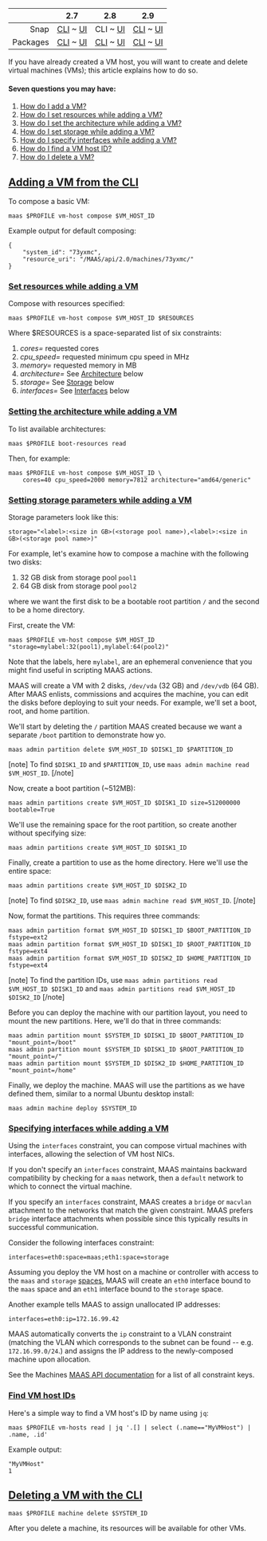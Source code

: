 <!-- deb-2-7-cli
||2.7|2.8|2.9|
|-----:|:-----:|:-----:|:-----:|
|Snap|[CLI](/t/creating-and-deleting-vms/2574) ~ [UI](/t/creating-and-deleting-vms/2575)|[CLI](/t/creating-and-deleting-vms/2576) ~ [UI](/t/creating-and-deleting-vms/2577)|[CLI](/t/creating-and-deleting-vms/2578) ~ [UI](/t/creating-and-deleting-vms/2579)|
|Packages|CLI ~ [UI](/t/creating-and-deleting-vms/2581)|[CLI](/t/creating-and-deleting-vms/2582) ~ [UI](/t/creating-and-deleting-vms/2583)|[CLI](/t/creating-and-deleting-vms/2584) ~ [UI](/t/creating-and-deleting-vms/2585)|
 deb-2-7-cli -->

<!-- deb-2-7-ui
||2.7|2.8|2.9|
|-----:|:-----:|:-----:|:-----:|
|Snap|[CLI](/t/creating-and-deleting-vms/2574) ~ [UI](/t/creating-and-deleting-vms/2575)|[CLI](/t/creating-and-deleting-vms/2576) ~ [UI](/t/creating-and-deleting-vms/2577)|[CLI](/t/creating-and-deleting-vms/2578) ~ [UI](/t/creating-and-deleting-vms/2579)|
|Packages|[CLI](/t/creating-and-deleting-vms/2580) ~ UI|[CLI](/t/creating-and-deleting-vms/2582) ~ [UI](/t/creating-and-deleting-vms/2583)|[CLI](/t/creating-and-deleting-vms/2584) ~ [UI](/t/creating-and-deleting-vms/2585)|
 deb-2-7-ui -->

<!-- deb-2-8-cli
||2.7|2.8|2.9|
|-----:|:-----:|:-----:|:-----:|
|Snap|[CLI](/t/creating-and-deleting-vms/2574) ~ [UI](/t/creating-and-deleting-vms/2575)|[CLI](/t/creating-and-deleting-vms/2576) ~ [UI](/t/creating-and-deleting-vms/2577)|[CLI](/t/creating-and-deleting-vms/2578) ~ [UI](/t/creating-and-deleting-vms/2579)|
|Packages|[CLI](/t/creating-and-deleting-vms/2580) ~ [UI](/t/creating-and-deleting-vms/2581)|CLI ~ [UI](/t/creating-and-deleting-vms/2583)|[CLI](/t/creating-and-deleting-vms/2584) ~ [UI](/t/creating-and-deleting-vms/2585)|
 deb-2-8-cli -->

<!-- deb-2-8-ui
||2.7|2.8|2.9|
|-----:|:-----:|:-----:|:-----:|
|Snap|[CLI](/t/creating-and-deleting-vms/2574) ~ [UI](/t/creating-and-deleting-vms/2575)|[CLI](/t/creating-and-deleting-vms/2576) ~ [UI](/t/creating-and-deleting-vms/2577)|[CLI](/t/creating-and-deleting-vms/2578) ~ [UI](/t/creating-and-deleting-vms/2579)|
|Packages|[CLI](/t/creating-and-deleting-vms/2580) ~ [UI](/t/creating-and-deleting-vms/2581)|[CLI](/t/creating-and-deleting-vms/2582) ~ UI|[CLI](/t/creating-and-deleting-vms/2584) ~ [UI](/t/creating-and-deleting-vms/2585)|
 deb-2-8-ui -->

<!-- deb-2-9-cli
||2.7|2.8|2.9|
|-----:|:-----:|:-----:|:-----:|
|Snap|[CLI](/t/creating-and-deleting-vms/2574) ~ [UI](/t/creating-and-deleting-vms/2575)|[CLI](/t/creating-and-deleting-vms/2576) ~ [UI](/t/creating-and-deleting-vms/2577)|[CLI](/t/creating-and-deleting-vms/2578) ~ [UI](/t/creating-and-deleting-vms/2579)|
|Packages|[CLI](/t/creating-and-deleting-vms/2580) ~ [UI](/t/creating-and-deleting-vms/2581)|[CLI](/t/creating-and-deleting-vms/2582) ~ [UI](/t/creating-and-deleting-vms/2583)|CLI ~ [UI](/t/creating-and-deleting-vms/2585)|
 deb-2-9-cli -->

<!-- deb-2-9-ui
||2.7|2.8|2.9|
|-----:|:-----:|:-----:|:-----:|
|Snap|[CLI](/t/creating-and-deleting-vms/2574) ~ [UI](/t/creating-and-deleting-vms/2575)|[CLI](/t/creating-and-deleting-vms/2576) ~ [UI](/t/creating-and-deleting-vms/2577)|[CLI](/t/creating-and-deleting-vms/2578) ~ [UI](/t/creating-and-deleting-vms/2579)|
|Packages|[CLI](/t/creating-and-deleting-vms/2580) ~ [UI](/t/creating-and-deleting-vms/2581)|[CLI](/t/creating-and-deleting-vms/2582) ~ [UI](/t/creating-and-deleting-vms/2583)|[CLI](/t/creating-and-deleting-vms/2584) ~ UI|
 deb-2-9-ui -->

<!-- snap-2-7-cli
||2.7|2.8|2.9|
|-----:|:-----:|:-----:|:-----:|
|Snap|CLI ~ [UI](/t/creating-and-deleting-vms/2575)|[CLI](/t/creating-and-deleting-vms/2576) ~ [UI](/t/creating-and-deleting-vms/2577)|[CLI](/t/creating-and-deleting-vms/2578) ~ [UI](/t/creating-and-deleting-vms/2579)|
|Packages|[CLI](/t/creating-and-deleting-vms/2580) ~ [UI](/t/creating-and-deleting-vms/2581)|[CLI](/t/creating-and-deleting-vms/2582) ~ [UI](/t/creating-and-deleting-vms/2583)|[CLI](/t/creating-and-deleting-vms/2584) ~ [UI](/t/creating-and-deleting-vms/2585)|
 snap-2-7-cli -->

<!-- snap-2-7-ui
||2.7|2.8|2.9|
|-----:|:-----:|:-----:|:-----:|
|Snap|[CLI](/t/creating-and-deleting-vms/2574) ~ UI|[CLI](/t/creating-and-deleting-vms/2576) ~ [UI](/t/creating-and-deleting-vms/2577)|[CLI](/t/creating-and-deleting-vms/2578) ~ [UI](/t/creating-and-deleting-vms/2579)|
|Packages|[CLI](/t/creating-and-deleting-vms/2580) ~ [UI](/t/creating-and-deleting-vms/2581)|[CLI](/t/creating-and-deleting-vms/2582) ~ [UI](/t/creating-and-deleting-vms/2583)|[CLI](/t/creating-and-deleting-vms/2584) ~ [UI](/t/creating-and-deleting-vms/2585)|
 snap-2-7-ui -->

||2.7|2.8|2.9|
|-----:|:-----:|:-----:|:-----:|
|Snap|[CLI](/t/creating-and-deleting-vms/2574) ~ [UI](/t/creating-and-deleting-vms/2575)|CLI ~ [UI](/t/creating-and-deleting-vms/2577)|[CLI](/t/creating-and-deleting-vms/2578) ~ [UI](/t/creating-and-deleting-vms/2579)|
|Packages|[CLI](/t/creating-and-deleting-vms/2580) ~ [UI](/t/creating-and-deleting-vms/2581)|[CLI](/t/creating-and-deleting-vms/2582) ~ [UI](/t/creating-and-deleting-vms/2583)|[CLI](/t/creating-and-deleting-vms/2584) ~ [UI](/t/creating-and-deleting-vms/2585)|

<!-- snap-2-8-ui
||2.7|2.8|2.9|
|-----:|:-----:|:-----:|:-----:|
|Snap|[CLI](/t/creating-and-deleting-vms/2574) ~ [UI](/t/creating-and-deleting-vms/2575)|[CLI](/t/creating-and-deleting-vms/2576) ~ UI|[CLI](/t/creating-and-deleting-vms/2578) ~ [UI](/t/creating-and-deleting-vms/2579)|
|Packages|[CLI](/t/creating-and-deleting-vms/2580) ~ [UI](/t/creating-and-deleting-vms/2581)|[CLI](/t/creating-and-deleting-vms/2582) ~ [UI](/t/creating-and-deleting-vms/2583)|[CLI](/t/creating-and-deleting-vms/2584) ~ [UI](/t/creating-and-deleting-vms/2585)|
 snap-2-8-ui -->

<!-- snap-2-9-cli
||2.7|2.8|2.9|
|-----:|:-----:|:-----:|:-----:|
|Snap|[CLI](/t/creating-and-deleting-vms/2574) ~ [UI](/t/creating-and-deleting-vms/2575)|[CLI](/t/creating-and-deleting-vms/2576) ~ [UI](/t/creating-and-deleting-vms/2577)|CLI ~ [UI](/t/creating-and-deleting-vms/2579)|
|Packages|[CLI](/t/creating-and-deleting-vms/2580) ~ [UI](/t/creating-and-deleting-vms/2581)|[CLI](/t/creating-and-deleting-vms/2582) ~ [UI](/t/creating-and-deleting-vms/2583)|[CLI](/t/creating-and-deleting-vms/2584) ~ [UI](/t/creating-and-deleting-vms/2585)|
 snap-2-9-cli -->

<!-- snap-2-9-ui
||2.7|2.8|2.9|
|-----:|:-----:|:-----:|:-----:|
|Snap|[CLI](/t/creating-and-deleting-vms/2574) ~ [UI](/t/creating-and-deleting-vms/2575)|[CLI](/t/creating-and-deleting-vms/2576) ~ [UI](/t/creating-and-deleting-vms/2577)|[CLI](/t/creating-and-deleting-vms/2578) ~ UI|
|Packages|[CLI](/t/creating-and-deleting-vms/2580) ~ [UI](/t/creating-and-deleting-vms/2581)|[CLI](/t/creating-and-deleting-vms/2582) ~ [UI](/t/creating-and-deleting-vms/2583)|[CLI](/t/creating-and-deleting-vms/2584) ~ [UI](/t/creating-and-deleting-vms/2585)|
 snap-2-9-ui -->

If you have already created a VM host, you will want to create and delete virtual machines (VMs); this article explains how to do so.

<!-- snap-2-7-ui snap-2-8-ui snap-2-9-ui deb-2-7-ui deb-2-8-ui deb-2-9-ui

#### Two questions you may have:

1. [How do I add a VM?](#heading--add-vm-from-ui)
2. [How do I delete a VM?](#heading--delete-a-machine)

<a href="#heading--add-vm-from-ui"><h2 id="heading--add-vm-from-ui">Adding a VM from the Web UI</h2></a>

While on VM host's details view, select 'Compose' from the 'Take action' drop-down menu to compose a machine.

<a href="https://discourse.maas.io/uploads/default/original/1X/937726bb839eefb28e9297e8f97bd48556c1014c.jpeg" target = "_blank"><img src="https://discourse.maas.io/uploads/default/original/1X/937726bb839eefb28e9297e8f97bd48556c1014c.jpeg"></a> 

You can choose which storage pool to use from a drop-down list. 

Click the 'Compose machine' button when you're finished. MAAS will present the VM host detail view. In a few moments, your new machine will be auto-commissioned. The 'Machines' page will reflect this as well.

MAAS will deduct the new machine's resources from the VM host's resources:

<a href="https://discourse.maas.io/uploads/default/original/1X/3b621ab0e7b4f6a86963d2b7c50b677b815956ab.jpeg" target = "_blank"><img src="https://discourse.maas.io/uploads/default/original/1X/3b621ab0e7b4f6a86963d2b7c50b677b815956ab.jpeg"></a> 

<a href="#heading--delete-a-machine"><h2 id="heading--delete-a-machine">Deleting a VM from the Web UI</h2></a>

To delete a VM, delete it as you would any other MAAS machine. Select the desired machine from the list of machines and select 'Delete' from the 'Take Action' menu.

<a href="https://discourse.maas.io/uploads/default/original/1X/34d3f5fcd8a86bfa827bab5383209ea9ca117f50.jpeg" target = "_blank"><img src="https://discourse.maas.io/uploads/default/original/1X/34d3f5fcd8a86bfa827bab5383209ea9ca117f50.jpeg"></a> 
snap-2-7-ui snap-2-8-ui snap-2-9-ui deb-2-7-ui deb-2-8-ui deb-2-9-ui -->


#### Seven questions you may have:

1. [How do I add a VM?](#heading--adding-a-vm-from-the-cli)
2. [How do I set resources while adding a VM?](#heading--set-resources)
3. [How do I set the architecture while adding a VM?](#heading--architecture)
4. [How do I set storage while adding a VM?](#heading--storage)
5. [How do I specify interfaces while adding a VM?](#heading--interfaces)
6. [How do I find a VM host ID?](#heading--find-vm-host-ids)
7. [How do I delete a VM?](#heading--delete-a-vm)

<a href="#heading--adding-a-vm-from-the-cli"><h2 id="heading--adding-a-vm-from-the-cli">Adding a VM from the CLI</h2></a>

To compose a basic VM:

    maas $PROFILE vm-host compose $VM_HOST_ID

Example output for default composing:

    {
        "system_id": "73yxmc",
        "resource_uri": "/MAAS/api/2.0/machines/73yxmc/"
    }

<a href="#heading--set-resources"><h3 id="heading--set-resources">Set resources while adding a VM</h3></a>

Compose with resources specified:

    maas $PROFILE vm-host compose $VM_HOST_ID $RESOURCES

Where $RESOURCES is a space-separated list of six constraints:

1. *cores=* requested cores
2. *cpu_speed=* requested minimum cpu speed in MHz
3. *memory=* requested memory in MB
4. *architecture=* See [Architecture](#heading--architecture) below 
5. *storage=* See [Storage](#heading--storage) below
6. *interfaces=* See [Interfaces](#heading--interfaces) below

<a href="#heading--architecture"><h3 id="heading--architecture">Setting the architecture while adding a VM</h3></a>

To list available architectures:

    maas $PROFILE boot-resources read

Then, for example:

    maas $PROFILE vm-host compose $VM_HOST_ID \
        cores=40 cpu_speed=2000 memory=7812 architecture="amd64/generic"

<a href="#heading--storage"><h3 id="heading--storage">Setting storage parameters while adding a VM</h3></a>


Storage parameters look like this:

    storage="<label>:<size in GB>(<storage pool name>),<label>:<size in GB>(<storage pool name>)"

For example, let's examine how to compose a machine with the following two disks:

1.   32 GB disk from storage pool `pool1`
2.   64 GB disk from storage pool `pool2`

where we want the first disk to be a bootable root partition `/` and the second to be a home directory.

First, create the VM:

    maas $PROFILE vm-host compose $VM_HOST_ID "storage=mylabel:32(pool1),mylabel:64(pool2)"

Note that the labels, here `mylabel`, are an ephemeral convenience that you might find useful in scripting MAAS actions.

MAAS will create a VM with 2 disks, `/dev/vda` (32 GB) and `/dev/vdb` (64 GB). After MAAS enlists, commissions and acquires the machine, you can edit the disks before deploying to suit your needs. For example, we'll set a boot, root, and home partition.

We'll start by deleting the `/` partition MAAS created because we want a separate `/boot` partition to demonstrate how yo.

    maas admin partition delete $VM_HOST_ID $DISK1_ID $PARTITION_ID

[note]
To find `$DISK1_ID` and `$PARTITION_ID`, use `maas admin machine read $VM_HOST_ID`.
[/note]

Now, create a boot partition (~512MB):

    maas admin partitions create $VM_HOST_ID $DISK1_ID size=512000000 bootable=True

We'll use the remaining space for the root partition, so create another without specifying size:

    maas admin partitions create $VM_HOST_ID $DISK1_ID

Finally, create a partition to use as the home directory. Here we'll use the entire space:

    maas admin partitions create $VM_HOST_ID $DISK2_ID

[note]
To find `$DISK2_ID`, use `maas admin machine read $VM_HOST_ID`.
[/note]

Now, format the partitions. This requires three commands:

    maas admin partition format $VM_HOST_ID $DISK1_ID $BOOT_PARTITION_ID fstype=ext2
    maas admin partition format $VM_HOST_ID $DISK1_ID $ROOT_PARTITION_ID fstype=ext4
    maas admin partition format $VM_HOST_ID $DISK2_ID $HOME_PARTITION_ID fstype=ext4

[note]
To find the partition IDs, use `maas admin partitions read $VM_HOST_ID $DISK1_ID` and `maas admin partitions read $VM_HOST_ID $DISK2_ID`
[/note]

Before you can deploy the machine with our partition layout, you need to mount the new partitions. Here, we'll do that in three commands:

    maas admin partition mount $SYSTEM_ID $DISK1_ID $BOOT_PARTITION_ID     "mount_point=/boot"
    maas admin partition mount $SYSTEM_ID $DISK1_ID $ROOT_PARTITION_ID "mount_point=/"
    maas admin partition mount $SYSTEM_ID $DISK2_ID $HOME_PARTITION_ID "mount_point=/home"

Finally, we deploy the machine. MAAS will use the partitions as we have defined them, similar to a normal Ubuntu desktop install:

    maas admin machine deploy $SYSTEM_ID

<a href="#heading--interfaces"><h3 id="heading--interfaces">Specifying interfaces while adding a VM</h3></a>

Using the `interfaces` constraint, you can compose virtual machines with interfaces, allowing the selection of VM host NICs.

If you don't specify an `interfaces` constraint, MAAS maintains backward compatibility by checking for a `maas` network, then a `default` network to which to connect the virtual machine.

If you specify an `interfaces` constraint, MAAS creates a `bridge` or `macvlan` attachment to the networks that match the given constraint. MAAS prefers `bridge` interface attachments when possible since this typically results in successful communication.

Consider the following interfaces constraint:

    interfaces=eth0:space=maas;eth1:space=storage

Assuming you deploy the VM host on a machine or controller with access to the `maas` and `storage` [spaces](/t/concepts-and-terms/785#heading--spaces), MAAS will create an `eth0` interface bound to the `maas` space and an `eth1` interface bound to the `storage` space.

Another example tells MAAS to assign unallocated IP addresses:

    interfaces=eth0:ip=172.16.99.42

MAAS automatically converts the `ip` constraint to a VLAN constraint (matching the VLAN which corresponds to the subnet can be found -- e.g. `172.16.99.0/24`.) and assigns the IP address to the newly-composed machine upon allocation.

See the Machines [MAAS API documentation](https://maas.io/docs/api#machines) for a list of all constraint keys.

<a href="#heading--find-vm-host-ids"><h3 id="heading--find-vm-host-ids">Find VM host IDs</h3></a>

Here's a simple way to find a VM host's ID by name using `jq`:

    maas $PROFILE vm-hosts read | jq '.[] | select (.name=="MyVMHost") | .name, .id'

Example output:

    "MyVMHost"
    1

<a href="#heading--delete-a-vm"><h2 id="heading--delete-a-vm">Deleting a VM with the CLI</h2></a>

    maas $PROFILE machine delete $SYSTEM_ID

After you delete a machine, its resources will be available for other VMs.
